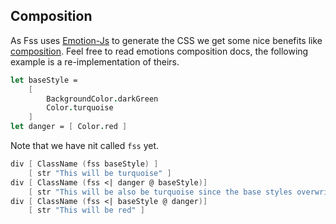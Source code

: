 ## Composition

As Fss uses [Emotion-Js](https://github.com/emotion-js/emotion) to generate the CSS we get some nice benefits like [composition](https://emotion.sh/docs/composition). Feel free to read emotions composition docs, the following example is a re-implementation of theirs.

```fsharp
let baseStyle =
    [
        BackgroundColor.darkGreen
        Color.turquoise
    ]
let danger = [ Color.red ]
```

Note that we have nit called `fss` yet.

```fsharp
div [ ClassName (fss baseStyle) ]
    [ str "This will be turquoise" ]
div [ ClassName (fss <| danger @ baseStyle)]
    [ str "This will be also be turquoise since the base styles overwrite the danger styles."]
div [ ClassName (fss <| baseStyle @ danger)]
    [ str "This will be red" ]
```